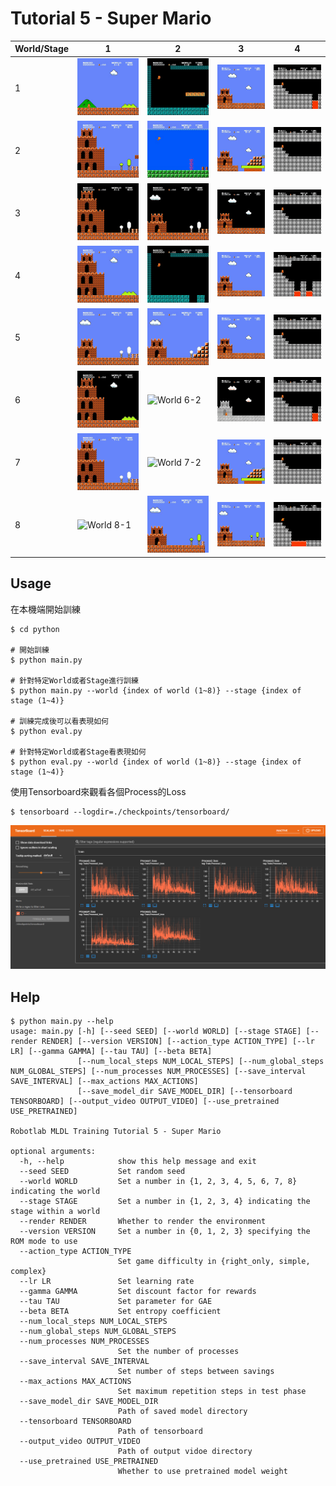 # Tutorial 5 - Super Mario
|World/Stage|1|2|3|4|
|-|-|-|-|-|
|1|![World 1-1](./img/mario_world_1_1.gif)|![World 1-2](./img/mario_world_1_2.gif)|![World 1-3](./img/mario_world_1_3.gif)|![World 1-4](./img/mario_world_1_4.gif)|
|2|![World 2-1](./img/mario_world_2_1.gif)|![World 2-2](./img/mario_world_2_2.gif)|![World 2-3](./img/mario_world_2_3.gif)|![World 2-4](./img/mario_world_2_4.gif)|
|3|![World 3-1](./img/mario_world_3_1.gif)|![World 3-2](./img/mario_world_3_2.gif)|![World 3-3](./img/mario_world_3_3.gif)|![World 3-4](./img/mario_world_3_4.gif)|
|4|![World 4-1](./img/mario_world_4_1.gif)|![World 4-2](./img/mario_world_4_2.gif)|![World 4-3](./img/mario_world_4_3.gif)|![World 4-4](./img/mario_world_4_4.gif)|
|5|![World 5-1](./img/mario_world_5_1.gif)|![World 5-2](./img/mario_world_5_2.gif)|![World 5-3](./img/mario_world_5_3.gif)|![World 5-4](./img/mario_world_5_4.gif)|
|6|![World 6-1](./img/mario_world_6_1.gif)|![World 6-2](./img/mario_world_6_2.gif)|![World 6-3](./img/mario_world_6_3.gif)|![World 6-4](./img/mario_world_6_4.gif)|
|7|![World 7-1](./img/mario_world_7_1.gif)|![World 7-2](./img/mario_world_7_2.gif)|![World 7-3](./img/mario_world_7_3.gif)|![World 7-4](./img/mario_world_7_4.gif)|
|8|![World 8-1](./img/mario_world_8_1.gif)|![World 8-2](./img/mario_world_8_2.gif)|![World 8-3](./img/mario_world_8_3.gif)|![World 8-4](./img/mario_world_8_4.gif)|

## Usage
在本機端開始訓練
```shell
$ cd python

# 開始訓練
$ python main.py

# 針對特定World或者Stage進行訓練
$ python main.py --world {index of world (1~8)} --stage {index of stage (1~4)}

# 訓練完成後可以看表現如何
$ python eval.py

# 針對特定World或者Stage看表現如何
$ python eval.py --world {index of world (1~8)} --stage {index of stage (1~4)}
```

使用Tensorboard來觀看各個Process的Loss
```shell
$ tensorboard --logdir=./checkpoints/tensorboard/
```

![tensorboard](./img/tutorial-5-tensorboard.png)

## Help
```shell
$ python main.py --help
usage: main.py [-h] [--seed SEED] [--world WORLD] [--stage STAGE] [--render RENDER] [--version VERSION] [--action_type ACTION_TYPE] [--lr LR] [--gamma GAMMA] [--tau TAU] [--beta BETA]
               [--num_local_steps NUM_LOCAL_STEPS] [--num_global_steps NUM_GLOBAL_STEPS] [--num_processes NUM_PROCESSES] [--save_interval SAVE_INTERVAL] [--max_actions MAX_ACTIONS]
               [--save_model_dir SAVE_MODEL_DIR] [--tensorboard TENSORBOARD] [--output_video OUTPUT_VIDEO] [--use_pretrained USE_PRETRAINED]

Robotlab MLDL Training Tutorial 5 - Super Mario

optional arguments:
  -h, --help            show this help message and exit
  --seed SEED           Set random seed
  --world WORLD         Set a number in {1, 2, 3, 4, 5, 6, 7, 8} indicating the world
  --stage STAGE         Set a number in {1, 2, 3, 4} indicating the stage within a world
  --render RENDER       Whether to render the environment
  --version VERSION     Set a number in {0, 1, 2, 3} specifying the ROM mode to use
  --action_type ACTION_TYPE
                        Set game difficulty in {right_only, simple, complex}
  --lr LR               Set learning rate
  --gamma GAMMA         Set discount factor for rewards
  --tau TAU             Set parameter for GAE
  --beta BETA           Set entropy coefficient
  --num_local_steps NUM_LOCAL_STEPS
  --num_global_steps NUM_GLOBAL_STEPS
  --num_processes NUM_PROCESSES
                        Set the number of processes
  --save_interval SAVE_INTERVAL
                        Set number of steps between savings
  --max_actions MAX_ACTIONS
                        Set maximum repetition steps in test phase
  --save_model_dir SAVE_MODEL_DIR
                        Path of saved model directory
  --tensorboard TENSORBOARD
                        Path of tensorboard
  --output_video OUTPUT_VIDEO
                        Path of output vidoe directory
  --use_pretrained USE_PRETRAINED
                        Whether to use pretrained model weight
```
